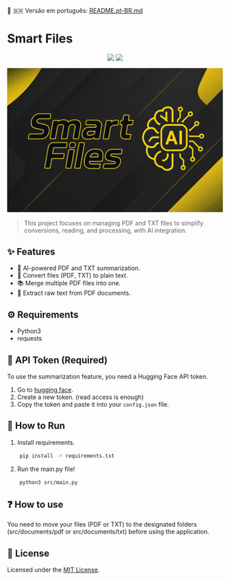 📄 🇧🇷 Versão em português: [README.pt-BR.md](README.pt-BR.md)

# Smart Files

<p align="center">
  <img src="https://img.shields.io/badge/Python-3776AB?style=for-the-badge&logo=python&logoColor=white" />
  <img src="https://img.shields.io/badge/status-In--Development-yellow?style=for-the-badge" />
</p>

![banner](banner.png)

> This project focuses on managing PDF and TXT files to simplify conversions, reading, and processing, with AI integration.

## ✨ Features

- 🤖 AI-powered PDF and TXT summarization.
- 📖 Convert files (PDF, TXT) to plain text.
- 📚 Merge multiple PDF files into one.
- 📄 Extract raw text from PDF documents.

## ⚙️ Requirements

- Python3
- requests

## 🔐 API Token (Required)

To use the summarization feature, you need a Hugging Face API token.

1. Go to [hugging face](https://huggingface.co/settings/tokens).
2. Create a new token. (read access is enough)
3. Copy the token and paste it into your `config.json` file.

## 🚀 How to Run

1. Install requirements.
``` bash
    pip install -r requirements.txt
```
2. Run the main.py file!
``` bash
    python3 src/main.py 
```

## ❓ How to use

You need to move your files (PDF or TXT) to the designated folders (src/documents/pdf or src/documents/txt) before using the application.

## 📝 License

Licensed under the [MIT License](LICENSE).